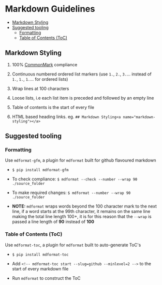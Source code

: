 # Markdown Guidelines

<!-- mdformat-toc start --slug=github --maxlevel=6 --minlevel=2 -->

- [Markdown Styling](#markdown-styling)
- [Suggested tooling](#suggested-tooling)
  - [Formatting](#formatting)
  - [Table of Contents (ToC)](#table-of-contents-toc)

<!-- mdformat-toc end -->

## Markdown Styling<a name="markdown-styling"></a>

1. 100% [CommonMark](https://spec.commonmark.org/current/) compliance

2. Continuous numbered ordered list markers (use `1.`, `2.`, `3.`... instead of `1.`,
   `1.`, `1.`... for ordered lists)

3. Wrap lines at 100 characters

4. Loose lists, i.e each list item is preceded and followed by an empty line

5. Table of contents is the start of every file

6. HTML based heading links. eg. `## Markdown Styling<a name="markdown-styling"></a>`

## Suggested tooling<a name="suggested-tooling"></a>

### Formatting<a name="formatting"></a>

Use `mdformat-gfm`, a plugin for `mdformat` built for github flavoured markdown

- `$ pip install mdformat-gfm`

- To check compliance: `$ mdformat --check --number --wrap 90 ./source_folder`

- To make required changes: `$ mdformat --number --wrap 90 ./source_folder`

- __NOTE:__ `mdformat` wraps words beyond the 100 character mark to the next line, if a
  word starts at the 99th character, it remains on the same line making the total line
  length 100+, it is for this reason that the `--wrap` is passed a line length of __90__
  instead of __100__

### Table of Contents (ToC)<a name="table-of-contents-toc"></a>

Use `mdformat-toc`, a plugin for `mdformat` built to auto-generate ToC's

- `$ pip install mdformat-toc`

- Add `<!-- mdformat-toc start --slug=github --minlevel=2 -->` to the start of every
  markdown file

- Run `mdformat` to construct the ToC
